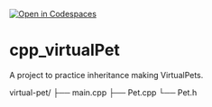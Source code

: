 [![Open in Codespaces](https://classroom.github.com/assets/launch-codespace-2972f46106e565e64193e422d61a12cf1da4916b45550586e14ef0a7c637dd04.svg)](https://classroom.github.com/open-in-codespaces?assignment_repo_id=19481302)
# cpp_virtualPet
A project to practice inheritance making VirtualPets.

virtual-pet/
├── main.cpp
├── Pet.cpp
└── Pet.h

